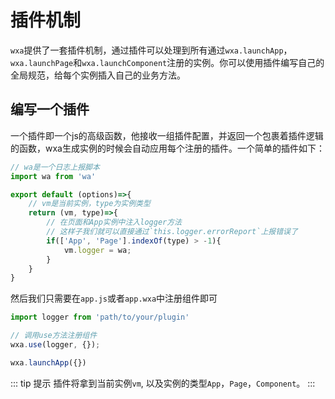 # 插件机制
`wxa`提供了一套插件机制，通过插件可以处理到所有通过`wxa.launchApp`，`wxa.launchPage`和`wxa.launchComponent`注册的实例。你可以使用插件编写自己的全局规范，给每个实例插入自己的业务方法。

## 编写一个插件
一个插件即一个js的高级函数，他接收一组插件配置，并返回一个包裹着插件逻辑的函数，wxa生成实例的时候会自动应用每个注册的插件。一个简单的插件如下：

```javascript
// wa是一个日志上报脚本
import wa from 'wa'

export default (options)=>{
    // vm是当前实例，type为实例类型
    return (vm, type)=>{
        // 在页面和App实例中注入logger方法
        // 这样子我们就可以直接通过`this.logger.errorReport`上报错误了
        if(['App', 'Page'].indexOf(type) > -1){
            vm.logger = wa;
        }
    }
}
```
然后我们只需要在`app.js`或者`app.wxa`中注册组件即可
```javascript
import logger from 'path/to/your/plugin'

// 调用use方法注册组件
wxa.use(logger, {});

wxa.launchApp({})
```

::: tip 提示
插件将拿到当前实例`vm`, 以及实例的类型`App`，`Page`，`Component`。
:::